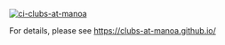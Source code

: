 [![ci-clubs-at-manoa](https://github.com/Clubs-At-Manoa/cam/actions/workflows/ci.yml/badge.svg)](https://github.com/Clubs-At-Manoa/cam/actions/workflows/ci.yml)

For details, please see https://clubs-at-manoa.github.io/
